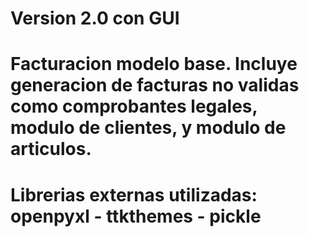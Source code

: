 # Version 2.0 con GUI
# Facturacion modelo base. Incluye generacion de facturas no validas como comprobantes legales, modulo de clientes, y modulo de articulos.
# Librerias externas utilizadas: openpyxl - ttkthemes - pickle
